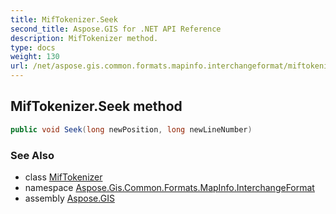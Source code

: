 ```yaml
---
title: MifTokenizer.Seek
second_title: Aspose.GIS for .NET API Reference
description: MifTokenizer method. 
type: docs
weight: 130
url: /net/aspose.gis.common.formats.mapinfo.interchangeformat/miftokenizer/seek/
---
```

## MifTokenizer.Seek method

```csharp
public void Seek(long newPosition, long newLineNumber)
```

### See Also

* class [MifTokenizer](../)
* namespace [Aspose.Gis.Common.Formats.MapInfo.InterchangeFormat](../../miftokenizer/)
* assembly [Aspose.GIS](../../../)


